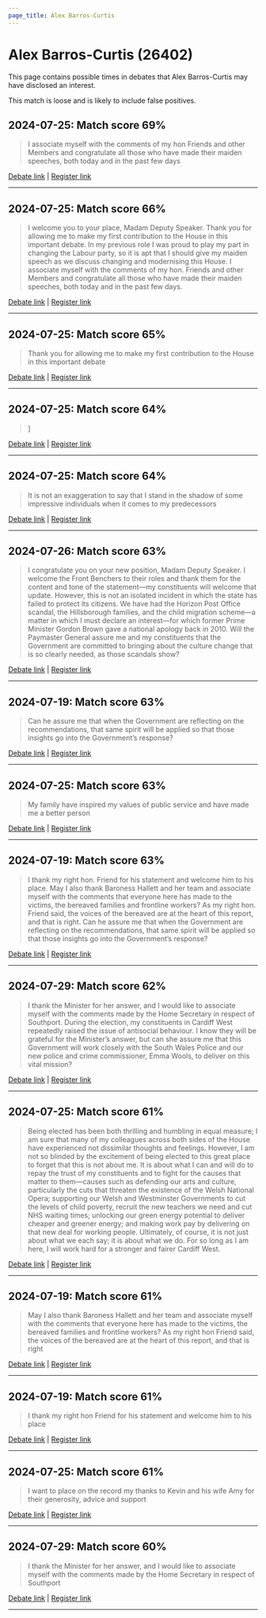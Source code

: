 ```yaml
---
page_title: Alex Barros-Curtis
---
```


# Alex Barros-Curtis  (26402)

This page contains possible times in debates that Alex Barros-Curtis may have disclosed an interest.

This match is loose and is likely to include false positives. 



## 2024-07-25: Match score 69%

>I associate myself with the comments of my hon Friends and other Members and congratulate all those who have made their maiden speeches, both today and in the past few days

[Debate link](https://www.theyworkforyou.com/debates/?id=2024-07-25e.886.1) | [Register link](https://www.theyworkforyou.com/mp/26402/register)


---



## 2024-07-25: Match score 66%

>I welcome you to your place, Madam Deputy Speaker. Thank you for allowing me to make my first contribution to the House in this important debate. In my previous role I was proud to play my part in changing the Labour party, so it is apt that I should give my maiden speech as we discuss changing and modernising this House. I associate myself with the comments of my hon. Friends and other Members and congratulate all those who have made their maiden speeches, both today and in the past few days.

[Debate link](https://www.theyworkforyou.com/debates/?id=2024-07-25e.886.1) | [Register link](https://www.theyworkforyou.com/mp/26402/register)


---



## 2024-07-25: Match score 65%

>Thank you for allowing me to make my first contribution to the House in this important debate

[Debate link](https://www.theyworkforyou.com/debates/?id=2024-07-25e.886.1) | [Register link](https://www.theyworkforyou.com/mp/26402/register)


---



## 2024-07-25: Match score 64%

>]

[Debate link](https://www.theyworkforyou.com/debates/?id=2024-07-25e.886.1) | [Register link](https://www.theyworkforyou.com/mp/26402/register)


---



## 2024-07-25: Match score 64%

>It is not an exaggeration to say that I stand in the shadow of some  impressive individuals when it comes to my predecessors

[Debate link](https://www.theyworkforyou.com/debates/?id=2024-07-25e.886.1) | [Register link](https://www.theyworkforyou.com/mp/26402/register)


---



## 2024-07-26: Match score 63%

>I congratulate you on your new position, Madam Deputy Speaker. I welcome the Front Benchers to their roles and thank them for the content and tone of the statement—my constituents will welcome that update.  However, this is not an isolated incident in which the state has failed to protect its citizens. We have had the Horizon Post Office scandal, the Hillsborough families, and the child migration scheme—a matter in which I must declare an interest—for which former Prime Minister Gordon Brown gave a national apology back in 2010. Will the Paymaster General assure me and my constituents that the Government are committed to bringing about the culture change that is so clearly needed, as those scandals show?

[Debate link](https://www.theyworkforyou.com/debates/?id=2024-07-26d.930.4) | [Register link](https://www.theyworkforyou.com/mp/26402/register)


---



## 2024-07-19: Match score 63%

>Can he assure me that when the Government are reflecting on the recommendations, that same spirit will be applied so that those insights go into the Government’s response?

[Debate link](https://www.theyworkforyou.com/debates/?id=2024-07-19b.295.3) | [Register link](https://www.theyworkforyou.com/mp/26402/register)


---



## 2024-07-25: Match score 63%

>My family have inspired my values of public service and have made me a better person

[Debate link](https://www.theyworkforyou.com/debates/?id=2024-07-25e.886.1) | [Register link](https://www.theyworkforyou.com/mp/26402/register)


---



## 2024-07-19: Match score 63%

>I thank my right hon. Friend for his statement and welcome him to his place. May I also thank Baroness Hallett and her team and associate myself with the comments that everyone here has made to the victims, the bereaved families and frontline workers? As my right hon. Friend said, the voices of the bereaved are at the heart of this report, and that is right. Can he assure me that when the Government are reflecting on the recommendations, that same spirit will be applied so that those insights go into the Government’s response?

[Debate link](https://www.theyworkforyou.com/debates/?id=2024-07-19b.295.3) | [Register link](https://www.theyworkforyou.com/mp/26402/register)


---



## 2024-07-29: Match score 62%

>I thank the Minister for her answer, and I would like to associate myself with the comments made by the Home Secretary in respect of Southport. During the election, my constituents in Cardiff West repeatedly raised the issue of antisocial behaviour. I know they will be grateful for the Minister’s answer, but can she assure me that this Government will work closely with the South Wales Police and our new police and crime commissioner, Emma Wools, to deliver on this vital mission?

[Debate link](https://www.theyworkforyou.com/debates/?id=2024-07-29c.1022.9) | [Register link](https://www.theyworkforyou.com/mp/26402/register)


---



## 2024-07-25: Match score 61%

>Being elected has been both thrilling and humbling in equal measure; I am sure that many of my colleagues across both sides of the House have experienced not dissimilar thoughts and feelings. However, I am not so blinded by the excitement of being elected to this great place to forget that this is not about me. It is about what I can and will do to repay the trust of my constituents and to fight for the causes that matter to them—causes such as defending our arts and culture, particularly the cuts that threaten the existence of the Welsh National Opera; supporting our Welsh and Westminster Governments to cut the levels of child poverty, recruit the new teachers we need and cut NHS waiting times; unlocking our green energy potential to deliver cheaper and greener energy; and making work pay by delivering on that new deal for working people. Ultimately, of course, it is not just about what we each say; it is about what we do. For so long as I am here, I will work hard for a stronger and fairer Cardiff West.

[Debate link](https://www.theyworkforyou.com/debates/?id=2024-07-25e.886.1) | [Register link](https://www.theyworkforyou.com/mp/26402/register)


---



## 2024-07-19: Match score 61%

>May I also thank Baroness Hallett and her team and associate myself with the comments that everyone here has made to the victims, the bereaved families and frontline workers? As my right hon Friend said, the voices of the bereaved are at the heart of this report, and that is right

[Debate link](https://www.theyworkforyou.com/debates/?id=2024-07-19b.295.3) | [Register link](https://www.theyworkforyou.com/mp/26402/register)


---



## 2024-07-19: Match score 61%

>I thank my right hon Friend for his statement and welcome him to his place

[Debate link](https://www.theyworkforyou.com/debates/?id=2024-07-19b.295.3) | [Register link](https://www.theyworkforyou.com/mp/26402/register)


---



## 2024-07-25: Match score 61%

>I want to place on the record my thanks to Kevin and his wife Amy for their generosity, advice and support

[Debate link](https://www.theyworkforyou.com/debates/?id=2024-07-25e.886.1) | [Register link](https://www.theyworkforyou.com/mp/26402/register)


---



## 2024-07-29: Match score 60%

>I thank the Minister for her answer, and I would like to associate myself with the comments made by the Home Secretary in respect of Southport

[Debate link](https://www.theyworkforyou.com/debates/?id=2024-07-29c.1022.9) | [Register link](https://www.theyworkforyou.com/mp/26402/register)


---

